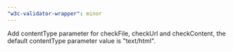 ```yaml
---
"w3c-validator-wrapper": minor
---
```


Add contentType parameter for checkFile, checkUrl and checkContent, the default contentType parameter value is "text/html".
